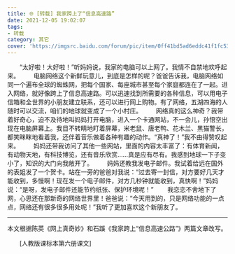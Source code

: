 ```yaml
---
title: 🌐 [转载] 我家跨上了“信息高速路”
date: 2021-12-05 19:02:07
tags:
- 转载
category: 其它
cover: 'https://imgsrc.baidu.com/forum/pic/item/0ff41bd5ad6eddc41f1fc53a7cdbb6fd53663372.jpg'
---
```


　　“太好啦！大好啦！”听妈妈说，我家的电脑可以上网了。我情不自禁地欢呼起来。
　　电脑网络这个新鲜玩意儿，到底是怎样的呢？爸爸告诉我，电脑网络如同一个遍布全球的蜘蛛网，把每个国家、每座城市甚至每个家庭都连在了一起。进入网络，就好像跨上了信息高速路。可以迅速找到所需要的各种信息，可以用电子信箱和全世界的小朋友建立联系，还可以进行网上购物。有了网络，五湖四海的人随时可以交流，咱们的地球就变成了一个小村庄。
　　网络真的这么神奇？我带着好奇心，迫不及待地叫妈妈打开电脑，进入一个卡通网站，不一会儿，孙悟空出现在电脑屏幕上。我目不转睛地盯着屏幕，米老鼠、唐老鸭、花木兰、黑猫警长，都笑眯眯地看着我，还伴着音乐做着各种有趣的动作。“真神了！”我不由得赞叹起来。
　　妈妈还带我访问了其他一些网站，里面的内容太丰富了：有体育新闻，有动物天地，有科技博览，还有音乐欣赏……真是应有尽有。我感到地球一下子变小了，知识的大门向我敞开了。
　　妈妈还教我发电子邮件。我试着给远在国外的表姐发了一个贺卡。站在一旁的爸爸对我说：“过去寄一封信，对方要好几天才能收到，多慢啊！现在发一个电子邮件，对方几秒钟就能收到，真快啊！”妈妈说：“是呀，发电子邮件还能节约纸张、保护环境呢！”
　　我恋恋不舍地下了网，心思还在那新奇的网络世界里！爸爸说：“今天用到的，只是网络功能的一点点，网络还有很多很多用处呢！”我听了更加喜欢这个新朋友了。

___________________________________________________________________________
本文根据陈英《网上真奇妙》和石蹊《我家跨上“信息高速公路”》两篇文章改写。

　　[人教版课标本第六册课文]
